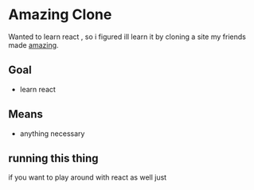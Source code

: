 Amazing Clone
====

Wanted to learn react , so i figured ill learn it by cloning a site my friends made [amazing](https://amazing.co.il).


## Goal
* learn react 

## Means 
* anything necessary

## running this thing 
if you want to play around with react as well just 
``` npm run dev
